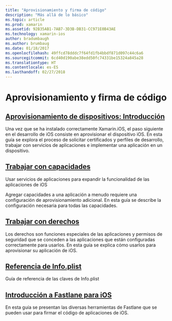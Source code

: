 ```yaml
---
title: "Aprovisionamiento y firma de código"
description: "Más allá de lo básico"
ms.topic: article
ms.prod: xamarin
ms.assetid: 92B35AB1-7AB7-3D3B-DB31-CC971E0B43AE
ms.technology: xamarin-ios
author: bradumbaugh
ms.author: brumbaug
ms.date: 01/18/2017
ms.openlocfilehash: 49ffcd78dddc7f64fd1fb4bbdf871d097c44c6a6
ms.sourcegitcommit: 6cd40d190abe38edd50fc74331be15324a845a28
ms.translationtype: HT
ms.contentlocale: es-ES
ms.lasthandoff: 02/27/2018
---
```

# <a name="code-signing-and-provisioning"></a>Aprovisionamiento y firma de código

## <a name="device-provisioning--introductioniosget-startedinstallationdevice-provisioningindexmd"></a>[Aprovisionamiento de dispositivos: Introducción](~/ios/get-started/installation/device-provisioning/index.md)

Una vez que se ha instalado correctamente Xamarin.iOS, el paso siguiente en el desarrollo de iOS consiste en aprovisionar el dispositivo iOS. En esta guía se explora el proceso de solicitar certificados y perfiles de desarrollo, trabajar con servicios de aplicaciones e implementar una aplicación en un dispositivo.

## <a name="working-with-capabilitiescapabilitiesindexmd"></a>[Trabajar con capacidades](capabilities/index.md)

Usar servicios de aplicaciones para expandir la funcionalidad de las aplicaciones de iOS

Agregar capacidades a una aplicación a menudo requiere una configuración de aprovisionamiento adicional. En esta guía se describe la configuración necesaria para todas las capacidades.


## <a name="working-with-entitlementsentitlementsmd"></a>[Trabajar con derechos](entitlements.md)

Los derechos son funciones especiales de las aplicaciones y permisos de seguridad que se conceden a las aplicaciones que están configuradas correctamente para usarlos. En esta guía se explica cómo usarlos para aprovisionar su aplicación de iOS.

## <a name="infoplist-referenceinfoplist-referencemd"></a>[Referencia de Info.plist](infoplist-reference.md)

Guía de referencia de las claves de Info.plist

## <a name="introduction-to-fastlane-for-iosiosdeploy-testprovisioningfastlaneindexmd"></a>[Introducción a Fastlane para iOS](~/ios/deploy-test/provisioning/fastlane/index.md)

En esta guía se presentan las diversas herramientas de Fastlane que se pueden usar para firmar el código de aplicaciones de iOS.

